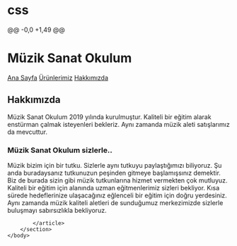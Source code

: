 # css
@@ -0,0 +1,49 @@
<!DOCTYPE html>
<html lang="tr">
    <head>
        <meta charset="UTF-8" />
        <meta http-equiv="X-UA-Compatible" content="IE=edge" />
        <meta name="viewport" content="width=device-width, initial-scale=1.0" />
        <title>Hakkımızda</title>
        <link rel="stylesheet" href="css/style.css" />
    </head>
    <body>
        <h1 class="pembe-baslik">Müzik Sanat Okulum</h1>
        <nav>
            <a class="sola-kay" href="index.html">Ana Sayfa</a>
            <a href="products.html">Ürünlerimiz</a>
            <a class="saga-kay" href="about.html">Hakkımızda</a>
        </nav>
        <h2 class="mor-baslik">Hakkımızda</h2>
        <section>
            <article>
                <p>
                    Müzik Sanat Okulum 2019 yılında kurulmuştur. Kaliteli bir eğitim alarak enstürman çalmak isteyenleri bekleriz. Aynı zamanda müzik aleti satışlarımız da mevcuttur.
                </p>
                <h3>Müzik Sanat Okulum sizlerle..</h3>
                <p>
                    Müzik bizim için bir tutku. Sizlerle aynı tutkuyu paylaştığımızı biliyoruz. Şu anda buradaysanız tutkunuzun peşinden gitmeye başlamışsınız demektir. Biz de burada sizin gibi müzik tutkunlarına hizmet vermekten çok mutluyuz. Kaliteli bir eğitim için alanında uzman eğitmenlerimiz sizleri bekliyor. Kısa sürede hedeflerinize ulaşacağınız eğlenceli bir eğitim için doğru yerdesiniz. Aynı zamanda müzik kaliteli aletleri de sunduğumuz merkezimizde sizlerle buluşmayı sabırsızlıkla bekliyoruz.
                </p>
                
            </article>
        </section>
    </body>
</html>

